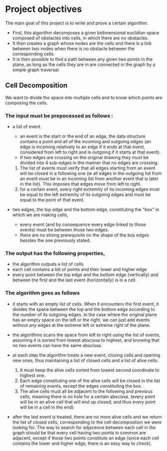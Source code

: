 # Project objectives

The main goal of this project is to write and prove a certain algorithm. 
* First, this algorithm decomposes a given bidimensional euclidian space composed of obstacles into cells, in which there are no obstacles.
* It then creates a graph whose nodes are the cells and there is a link between two nodes when there is no obstacle between the corresponding cells.
* It is then possible to find a path between any given two points in the plane, as long as the cells they are in are connected in the graph by a simple graph traversal.


## Cell Decomposition 

We want to divide the space into multiple cells and to know which points are composing the cells.

### The input must be prepocessed as follows : 
* a list of event. 
    * an event is the start or the end of an edge, the data structure contains a point and all of the incoming and outgoing edges (an edge is incoming relatively to an edge if it ends at that event, considered from left to right and is outgoing if it starts at that event).
    * if two edges are crossing on the original drawing they must be divided into 4 sub-edges in the manner that no edges are crossing.
    1. The list of events must verify that all edges starting from an event will be closed in a following one (ie all edges in the outgoing list from an event must be in an incoming list from another event that is later in the list).  This imposes that edges move from left to right.
    2. for a certain event, every right extremity of its incoming edges must be equal to the left extremity of its outgoing edges and must be equal to the point of that event.
    
* two edges, the top edge and the bottom edge, constituting the "box" in
  which we are making cells,
    * every event (and by consequence every edge linked to those events) must be between those two edges.
    * there are no strong prerequisite on the shape of the box edges besides the one previously stated.

### The output has the following properties,
* the algorithm outputs a list of cells
* each cell contains a list of points and their lower and higher edge
* every point between the top edge and the bottom edge (vertically) and between
  the first and the last event (horizontally) is in a cell.


### The algorithm goes as follows 

* it starts with an empty list of cells. When it encounters the first event, it divides the space between the top and the bottom edge according to the number of its outgoing edges. In the case where the original plane has an empty space on the left or the right, we can just add events without any edges at the extreme left or extreme right of the plane.

* the algorithms scans the space from left to right using the list of events, assuming it is sorted from lowest abscissa to highest, and knowing that no two events can have the same abscissa.

* at each step the algorithm treats a new event, closing cells and opening new ones, thus maintaining a list of closed cells and a list of alive cells. 
    1. It must keep the alive cells sorted from lowest second coordinate to highest one. 
    2. Each edge constituting one of the alive cells will be closed in the list of remaining events, except the edges constituting the box.
    3. The alive cells must all be adjacent to the following and previous cells, meaning there is no hole for a certain abscissa. (every point will be in an alive cell that will end up closed, and thus every point will be in a cell in the end).

* after the last event is treated, there are no more alive cells and we return the list of closed cells, corresponding to the cell decomposition we were looking for. 
The way to search for adjacence between each cell in the graph should be that every cell having two points in common are adjacent, except if those two points constitute an edge (since each cell contains the lower and higher edge, there is an easy way to check).